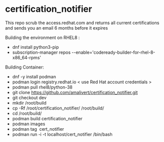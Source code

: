 # certification_notifier
This repo scrub the access.redhat.com and returns all current certifications and sends you an email 6 months before it expires

Building the environment on RHEL8 :
- dnf install python3-pip
- subscription-manager repos --enable='codeready-builder-for-rhel-8-x86_64-rpms'

Building Container:
- dnf -y install podman
- podman login registry.redhat.io < use Red Hat account credentials >
- podman pull rhel8/python-38
- git clone https://github.com/amalivert/certification_notifier.git
- git checkout dev
- mkdir /root/build
- cp -Rf /root/certification_notifier/ /root/build/
- cd /root/build/
- podman build certification_notifier
- podman images
- podman tag <IMAGE ID> cert_notifier
- podman run -i -t localhost/cert_notifier /bin/bash

